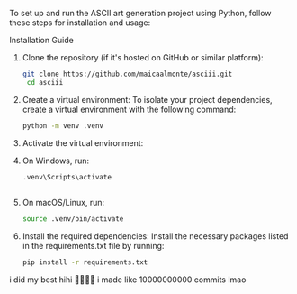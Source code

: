 To set up and run the ASCII art generation project using Python, follow these steps for installation and usage:

Installation Guide
1. Clone the repository (if it's hosted on GitHub or similar platform):
   ```bash
   git clone https://github.com/maicaalmonte/asciii.git
    cd asciii

2. Create a virtual environment:
To isolate your project dependencies, create a virtual environment with the following command:

	``` bash
   python -m venv .venv

 3. Activate the virtual environment:
 4. On Windows, run:

	``` bash
 	.venv\Scripts\activate
 
 5. On macOS/Linux, run:
 	
  	``` bash
	source .venv/bin/activate

5. Install the required dependencies:
Install the necessary packages listed in the requirements.txt file by running:

	``` bash
	pip install -r requirements.txt


i did my best hihi 🤣🤣🤣🤣 i made like 10000000000 commits lmao


